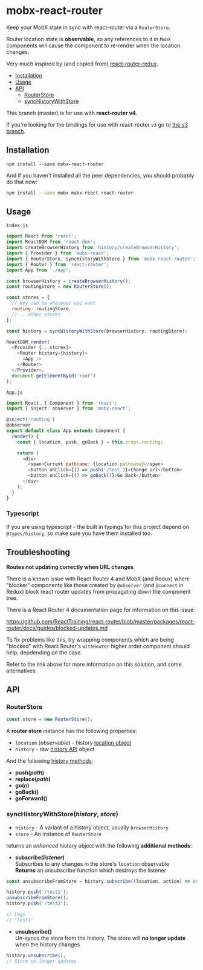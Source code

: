 # mobx-react-router
Keep your MobX state in sync with react-router via a `RouterStore`.

Router location state is **observable**, so any references to it in `MobX`
components will cause the component to re-render when the location changes.

Very much inspired by (and copied from) [react-router-redux](https://github.com/reactjs/react-router-redux/tree/master).

- [Installation](#installation)
- [Usage](#usage)
- [API](#api)
  - [RouterStore](#routerstore)
  - [syncHistoryWithStore](#synchistorywithstorehistory-store)


This branch (master) is for use with **react-router v4**.

If you're looking for the bindings for use with react-router `v3` go to [the v3 branch](https://github.com/alisd23/mobx-react-router/tree/v3).


## Installation

```
npm install --save mobx-react-router
```

And if you haven't installed all the peer dependencies, you should probably do that now:

```bash
npm install --save mobx mobx-react react-router
```

## Usage

`index.js`
```js
import React from 'react';
import ReactDOM from 'react-dom';
import createBrowserHistory from 'history/createBrowserHistory';
import { Provider } from 'mobx-react';
import { RouterStore, syncHistoryWithStore } from 'mobx-react-router';
import { Router } from 'react-router';
import App from './App';

const browserHistory = createBrowserHistory();
const routingStore = new RouterStore();

const stores = {
  // Key can be whatever you want
  routing: routingStore,
  // ...other stores
};

const history = syncHistoryWithStore(browserHistory, routingStore);

ReactDOM.render(
  <Provider {...stores}>
    <Router history={history}>
      <App />
    </Router>
  </Provider>,
  document.getElementById('root')
);
```

`App.js`
```js
import React, { Component } from 'react';
import { inject, observer } from 'mobx-react';

@inject('routing')
@observer
export default class App extends Component {
  render() {
    const { location, push, goBack } = this.props.routing;

    return (
      <div>
        <span>Current pathname: {location.pathname}</span>
        <button onClick={() => push('/test')}>Change url</button>
        <button onClick={() => goBack()}>Go Back</button>
      </div>
    );
  }
}
```

### Typescript

If you are using typescript - the built in typings for this project depend on
`@types/history`, so make sure you have them installed too.

## Troubleshooting

**Routes not updating correctly when URL changes**

There is a known issue with React Router 4 and MobX (and Redux) where "blocker" components like those
created by `@observer` (and `@connect` in Redux) block react router updates from propagating down the
component tree.

There is a React Router 4 documentation page for information on this issue:

https://github.com/ReactTraining/react-router/blob/master/packages/react-router/docs/guides/blocked-updates.md

To fix problems like this, try wrapping components which are being "blocked" with React Router's `withRouter` higher
order component should help, depdending on the case.

Refer to the link above for more information on this solution, and some alternatives.


## API

### RouterStore

```js
const store = new RouterStore();
```

A **router store** instance has the following properties:

- `location` (*observable*) - history [location object](https://github.com/mjackson/history#listening)
- `history` - raw [history API](https://github.com/mjackson/history#properties) object

And the following [history methods](https://github.com/mjackson/history#navigation):

- **push(*path*)**
- **replace(*path*)**
- **go(*n*)**
- **goBack()**
- **goForward()**

### syncHistoryWithStore(*history*, *store*)

- `history` - A variant of a history object, usually `browserHistory`
- `store` - An instance of `RouterStore`

returns an *enhanced* history object with the following **additional methods**:

- **subscribe(*listener*)**  
Subscribes to any changes in the store's `location` observable  
**Returns** an unsubscribe function which destroys the listener
```js
const unsubscribeFromStore = history.subscribe((location, action) => console.log(location.pathname));

history.push('/test1');
unsubscribeFromStore();
history.push('/test2');

// Logs
// 'test1'
```

- **unsubscribe()**  
Un-syncs the store from the history. The store will **no longer update** when the history changes

```js
history.unsubscribe();
// Store no longer updates
```
